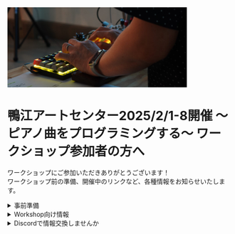 <img src="image/ws.jpg" width="80%">

# 鴨江アートセンター2025/2/1-8開催 〜ピアノ曲をプログラミングする〜 ワークショップ参加者の方へ

ワークショップにご参加いただきありがとうございます！  
ワークショップ前の準備、開催中のリンクなど、各種情報をお知らせいたします。

<details>

<summary>事前準備</summary>

## PC持参でお願いします

- WSでは、PCにLoopianをインストールして、それを操作することで音を出したり、作曲をしていきますので、Note PCが必要になります
- 複数人が同時に音を出すため、各自の音をヘッドフォンを聴きながらワークショップを進めます。従って、ヘッドフォンをPCに接続して使えるようご用意をお願いします。
- 上記の準備が難しいようでしたら、事前にご相談ください。

## Loopianの事前インストールをお願いいたします

- 以下のページにインストールの案内がありますので、説明の通りにインストールをお願いいたします。
    - [Releaseページ](https://github.com/hasebems/Loopian_Rust/releases)

</details>

<details>

<summary>Workshop向け情報</summary>

## リンク集

- <a href="https://github.com/hasebems/Loopian_Rust/blob/master/doc/cheatsheet.pdf" target="_blank">その1: Loopian CheatSheet</a>
- <a href="https://github.com/hasebems/Loopian_Rust/blob/master/doc/howtouse.md" target="_blank">その2: Loopianのリファレンスマニュアル</a>
- <a href="https://openprocessing.org/sketch/2394744" target="_blank">その3: コード確認アプリ for Loopian</a>
- <a href="https://docs.google.com/spreadsheets/d/10D6Sbb5wFWlwshQl_5pLu1UBdSRoRy5o5nfh9G4ZkB0/edit?usp=sharing" target="_blank">その4: WSの黒板</a>
- [その5: 宿題提出先メールアドレス](mailto:JCA03205@gmail.com)
- [その6: アンケート](https://docs.google.com/forms/d/e/1FAIpQLScmrjCen8_jbf5WjzzMSWrdS3Eruym9A6wL5lEDnB_xijEmGA/viewform)


## メモ

- メモ帳、テキストエディット、あるいはお好みのエディタを立ち上げておくと便利です
    - Loopianのテキスト入力では、`ctrl+v` でテキストを貼り付けることができます
- WS中は、ヘッドフォンからの音とファシリテータの声を両方聞けるよう、ヘッドフォンは片耳のみにしておくと便利です

## 当日の資料
- [2/1のパワポ資料](https://github.com/hasebems/Loopian_Rust/blob/master/doc/event/202502ws1.pptx)


</details>

<details>

<summary>Discordで情報交換しませんか</summary>

## LoopianのことやDTMの話題を語り合う場所を作りました

- DiscordというSNSを利用して、自作品を紹介したり、情報交換などをしませんか
- 以下のサイトより説明を読んでいただき、アカウント作成をお願いします
    - アカウント作成は、サインインから、「アカウント登録」を選んでください
        - https://support.discord.com/hc/ja
    - 使い方は以下参照ください
        - [Discordの基本　はじめに](https://support.discord.com/hc/ja/sections/360008206871-%E3%81%AF%E3%81%98%E3%82%81%E3%81%AB)
- 以下のサーバー（特定の仲間が集まる場所）に参加お願いします
    - [サーバーへの招待URL](https://discord.gg/4kVze52DGt)

</details>

